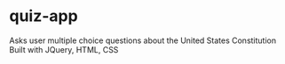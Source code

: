 # quiz-app
Asks user multiple choice questions about the United States Constitution
Built with JQuery, HTML, CSS
